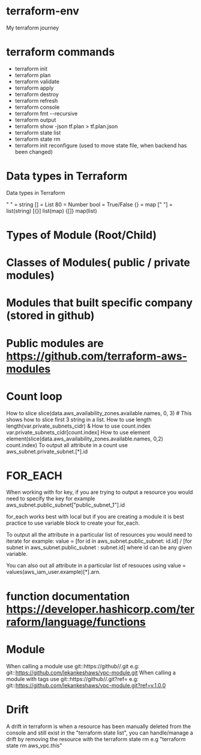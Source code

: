 # terraform-env
My terraform journey

# terraform commands
- terraform init
- terraform plan
- terraform validate
- terraform apply
- terraform destroy
- terraform refresh
- terraform console
- terraform fmt --recursive
- terraform output
- terraform show -json tf.plan > tf.plan.json
- terraform state list
- terraform state rm
- terraform init reconfigure (used to move state file, when backend has been changed)

# Data types in Terraform
Data types in Terraform

" " = string
[] = List
80 = Number
bool = True/False
{} = map
[" "] = list(string)
[{}]	list(map)
{[]}	map(list)

# Types of Module (Root/Child)
# Classes of Modules( public / private modules)
# Modules that built specific company (stored in github)
# Public modules are https://github.com/terraform-aws-modules

# Count loop

How to slice slice(data.aws_availability_zones.available.names, 0, 3) # This shows how to slice first 3 string in a list. 
How to use length length(var.private_subnets_cidr) & 
How to use count.index var.private_subnets_cidr[count.index]
How to use element element(slice(data.aws_availability_zones.available.names, 0,2) count.index)
To output all attribute in a count use aws_subnet.private_subnet.[*].id

# FOR_EACH
When working with for key, if you are trying to output a resource you would need to specify the key for example aws_subnet.public_subnet["public_subnet_1"].id

for_each works best with local but if you are creating a module it is best practice to use variable block to create your for_each.

To output all the attribute in a particular list of resources you would need to iterate for example: value = [for id in aws_subnet.public_subnet: id.id] / [for subnet in aws_subnet.public_subnet : subnet.id] where id can be any given variable.

You can also out all attribute in a particular list of resouces using value = values(aws_iam_user.example)[*].arn.

# function documentation https://developer.hashicorp.com/terraform/language/functions

# Module
When calling a module use git::https://github/<repo id>/<repo name>.git e.g: git::https://github.com/lekankeshaws/vpc-module.git
When calling a module with tags use git::https://github/<repo id>/<repo name>.git?ref=<tag name> e.g: git::https://github.com/lekankeshaws/vpc-module.git?ref=v.1.0.0

# Drift
A drift in terraform is when a resource has been manually deleted from the console and still exist in the "terraform state list", you can handle/manage a drift by removing the resource with the terraform state rm <resource name and logical name> e.g "terraform state rm aws_vpc.this"


